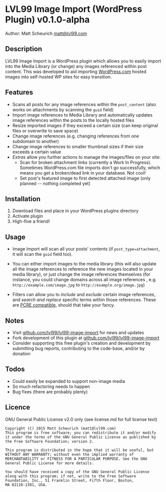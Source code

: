 # LVL99 Image Import (WordPress Plugin) v0.1.0-alpha

Author: Matt Scheurich <matt@lvl99.com>


## Description

LVL99 Image Import is a WordPress plugin which allows you to easily import into the Media Library (or change) any images referenced within post content. This was developed to aid importing [WordPress.com](http://www.wordpress.com/) hosted images into self-hosted WP sites for easy transition.


## Features

* Scans all posts for any image references within the `post_content` (also works on attachments by scanning the `guid` field)
* Import image references to Media Library and automatically updates image references within the posts to the locally hosted files
* Resize imported images if they exceed a certain size (can keep original files or overwrite to save space)
* Change image references (e.g. changing references from one subdomain to another)
* Change image references to smaller thumbnail sizes if their size exceeds a certain value
* *Extras* allow you further actions to manage the images/files on your site:
  - Scan for broken attachment links (currently a Work In Progress). Sometimes WordPress.com file imports don't go successfully, which means you get a broken/dead link in your database. Not cool!
  - Set post's featured image to first detected attached image (only planned -- nothing completed yet)


## Installation

1. Download files and place in your WordPress plugins directory
2. Activate plugin
3. High-five a friend!


## Usage

* Image Import will scan all your posts' contents (if `post_type=attachment`, it will scan the `guid` field too).

* You can either import images to the media library (this will also update all the image references to reference the new images located in your media library), or just change the image references themselves (for instance, you could change domains across all image references , e.g. `http://example.com/image.jpg` to `http://example.org/image.jpg`)

* Filters can allow you to *include* and *exclude* certain image references, and *search and replace* specific terms within those references. These are [PCRE compatible](http://www.regex101.com/), should that take your fancy.


## Notes

* Visit [github.com/lvl99/lvl99-image-import](http://www.github.com/lvl99/lvl99-image-import) for news and updates
* Fork development of this plugin at [github.com/lvl99/lvl99-image-import](http://www.github.com/lvl99/lvl99-image-import)
* Consider supporting this free plugin's creation and development by submitting bug reports, contributing to the code-base, and/or by donation


## Todos

* Could easily be expanded to support non-image media
* So much refactoring needs to happen
* Bug fixes (there are probably plenty)


## Licence

GNU General Public License v2.0 only (see license.md for full license text)

```
Copyright (C) 2015 Matt Scheurich (matt@lvl99.com)
This program is free software; you can redistribute it and/or modify
it under the terms of the GNU General Public License as published by
the Free Software Foundation; version 2.

This program is distributed in the hope that it will be useful, but
WITHOUT ANY WARRANTY; without even the implied warranty of
MERCHANTABILITY or FITNESS FOR A PARTICULAR PURPOSE. See the GNU
General Public License for more details.

You should have received a copy of the GNU General Public License
along with this program; if not, write to the Free Software
Foundation, Inc., 51 Franklin Street, Fifth Floor, Boston,
MA 02110-1301, USA.
```